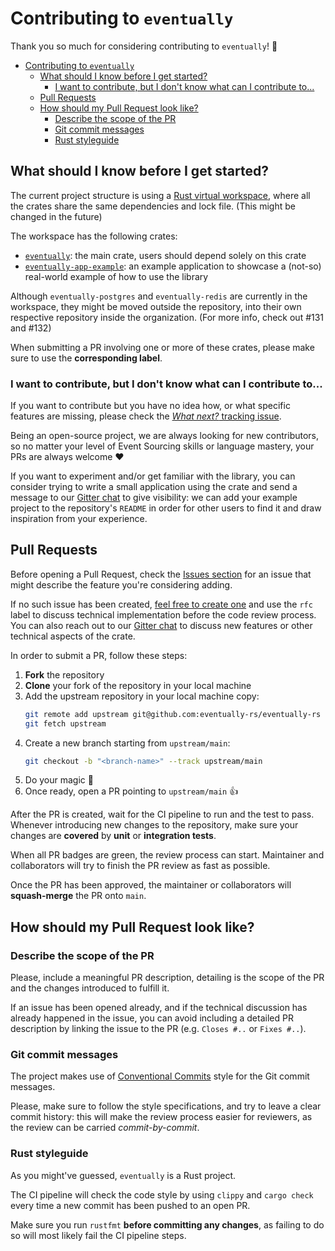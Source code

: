 # Contributing to `eventually`

Thank you so much for considering contributing to `eventually`! :tada:

- [Contributing to `eventually`](#contributing-to-eventually)
  - [What should I know before I get started?](#what-should-i-know-before-i-get-started)
    - [I want to contribute, but I don't know what can I contribute to...](#i-want-to-contribute-but-i-dont-know-what-can-i-contribute-to)
  - [Pull Requests](#pull-requests)
  - [How should my Pull Request look like?](#how-should-my-pull-request-look-like)
    - [Describe the scope of the PR](#describe-the-scope-of-the-pr)
    - [Git commit messages](#git-commit-messages)
    - [Rust styleguide](#rust-styleguide)

## What should I know before I get started?

The current project structure is using a [Rust virtual workspace][workspace],
where all the crates share the same dependencies and lock file.
(This might be changed in the future)

The workspace has the following crates:
- [`eventually`]\: the main crate, users should depend solely on this crate
- [`eventually-app-example`]\: an example application to showcase a (not-so) real-world example of how to use the library

Although `eventually-postgres` and `eventually-redis` are currently in the workspace, they might be moved outside the repository, into their own respective repository inside the organization. (For more info, check out #131 and #132)

When submitting a PR involving one or more of these crates, please make sure to use the **corresponding label**.

### I want to contribute, but I don't know what can I contribute to...

If you want to contribute but you have no idea how, or what specific features are
missing, please check the [_What next?_ tracking issue](https://github.com/eventually-rs/eventually-rs/issues/133).

Being an open-source project, we are always looking for new contributors, so no matter
your level of Event Sourcing skills or language mastery, your PRs are always welcome :heart:

If you want to experiment and/or get familiar with the library, you can consider
trying to write a small application using the crate and send a message to our
[Gitter chat][gitter] to give visibility: we can add your example project to the
repository's `README` in order for other users to find it and draw inspiration
from your experience.

## Pull Requests

Before opening a Pull Request, check the [Issues section][issues] for an issue that might describe the feature you're considering adding.

If no such issue has been created, [feel free to create one][new-issue] and use the `rfc` label to discuss technical
implementation before the code review process. You can also reach out to our [Gitter chat][gitter] to discuss new
features or other technical aspects of the crate.

In order to submit a PR, follow these steps:
1. **Fork** the repository
2. **Clone** your fork of the repository in your local machine
3. Add the upstream repository in your local machine copy:
    ```bash
    git remote add upstream git@github.com:eventually-rs/eventually-rs
    git fetch upstream
    ```
4. Create a new branch starting from `upstream/main`:
    ```bash
    git checkout -b "<branch-name>" --track upstream/main
    ```
5. Do your magic :tada:
6. Once ready, open a PR pointing to `upstream/main` :+1:

After the PR is created, wait for the CI pipeline to run and the test to pass. Whenever introducing new changes to the
repository, make sure your changes are **covered** by **unit** or **integration tests**.

When all PR badges are green, the review process can start.
Maintainer and collaborators will try to finish the PR review as fast as possible.

Once the PR has been approved, the maintainer or collaborators will **squash-merge** the PR onto `main`.

## How should my Pull Request look like?

### Describe the scope of the PR

Please, include a meaningful PR description, detailing is the scope of the PR and the changes
introduced to fulfill it.

If an issue has been opened already, and if the technical discussion has already happened in the issue, you can avoid
including a detailed PR description by linking the issue to the PR (e.g. `Closes #..` or `Fixes #..`).

### Git commit messages

The project makes use of [Conventional Commits][conventional-commits] style for the Git commit messages.

Please, make sure to follow the style specifications, and try to leave a clear commit history: this will make the review
process easier for reviewers, as the review can be carried _commit-by-commit_.

### Rust styleguide

As you might've guessed, `eventually` is a Rust project.

The CI pipeline will check the code style by using `clippy` and `cargo check`
every time a new commit has been pushed to an open PR.

Make sure you run `rustfmt` **before committing any changes**, as failing to do so will most likely fail the CI pipeline steps.

[workspace]: https://doc.rust-lang.org/book/ch14-03-cargo-workspaces.html
[`eventually`]: ./eventually
[`eventually-app-example`]: ./eventually-app-example
[issues]: https://github.com/eventually-rs/eventually-rs/issues
[new-issue]: https://github.com/eventually-rs/eventually-rs/issues/new
[gitter]: https://gitter.im/eventually-rs/community
[conventional-commits]: https://www.conventionalcommits.org/en/v1.0.0/
